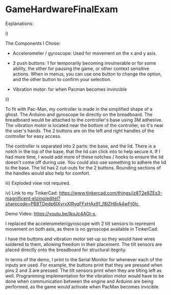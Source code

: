 # GameHardwareFinalExam
Explanations:

i)

The Components I Chose: 
- Accelerometer / gyroscope: Used for movement on the x and y axis.

- 2 push buttons: 1 for temporarily becoming invulnerable or for some ability, the other for pausing the game, or other context sensitive actions. When in menus, you can use one button to change the option, and the other button to confirm your selection.

- Vibration motor: for when Pacman becomes invincible

ii)

To fit with Pac-Man, my controller is made in the simplified shape of a ghost. The Arduino and gyroscope lie directly on the breadboard. The breadboard would be attached to the controller's base using 3M adhesive. The vibration motor is located near the bottom of the controller, so it's near the user's hands. The 2 buttons are on the left and right handles of the controller for easy access.

The controller is separated into 2 parts: the base, and the lid. There is a notch in the top of the base, that the lid can click into to help secure it. If I had more time, I would add more of these notches / hooks to ensure the lid doesn't come off during use. You could also use something to adhere the lid to the base. The lid has 2 cut-outs for the 2 buttons. Rounding sections of the handles would also help for comfort.


iii) Exploded view not required.

iv) Link to my TinkerCad: https://www.tinkercad.com/things/jz8T2e8ZEs3-magnificent-elzing/editel?sharecode=PB8TDedp6IXyrxXlRyqFFxHAx91_f8lZH8rA4wFt0Ic 

Demo Video: https://youtu.be/lkoJc4AGt-s 

I replaced the accelerometer/gyroscope with 2 tilt sensors to represent movement on both axis, as there is no gyroscope available in TinkerCad.

I have the buttons and vibration motor set-up so they would have wires soldered to them, allowing freedom in their placement. The tilt sensors are placed directly onto the breadboard for structural itegrity.

In terms of the demo, I print to the Serial Monitor for whenever each of the inputs are used. For example, the buttons print that they are pressed when pins 2 and 3 are pressed. The tilt sensors print when they are tilting left as well. Programming implementation for the vibration motor would have to be done when communication between the engine and Arduino are being performed, as the game would activate when PacMan becomes invicible.
